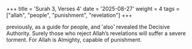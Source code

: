 +++
title = 'Surah 3, Verses 4'
date = '2025-08-27'
weight = 4
tags = ["allah", "people", "punishment", "revelation"]
+++

previously, as a guide for people, and ˹also˺ revealed the Decisive Authority. Surely those who reject Allah’s revelations will suffer a severe torment. For Allah is Almighty, capable of punishment.